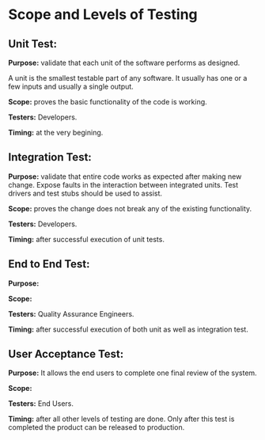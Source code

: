 # Scope and Levels of Testing
## Unit Test:
**Purpose:** validate that each unit of the software performs as designed.

A unit is the smallest testable part of any software. It usually has one or a few inputs and usually a single output.

**Scope:** proves the basic functionality of the code is working.

**Testers:** Developers.

**Timing:** at the very begining.

## Integration Test:
**Purpose:** validate that entire code works as expected after making new change. Expose faults in the interaction between integrated units. Test drivers and test stubs should be used to assist.

**Scope:** proves the change does not break any of the existing functionality.

**Testers:** Developers.

**Timing:** after successful execution of unit tests.

## End to End Test:
**Purpose:** 

**Scope:** 

**Testers:** Quality Assurance Engineers.

**Timing:** after successful execution of both unit as well as integration test.

<!-- This test is not is action on node-disk-manager for now -->
## User Acceptance Test:
**Purpose:** It allows the end users to complete one final review of the system.

**Scope:** 

**Testers:** End Users.

**Timing:** after all other levels of testing are done. Only after this test is completed the product can be released to production.
